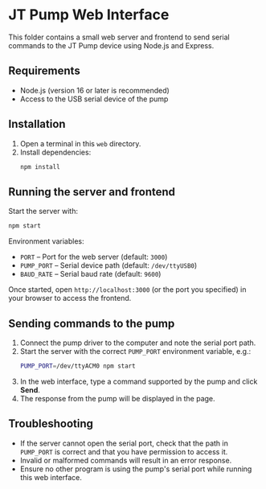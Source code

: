 # JT Pump Web Interface

This folder contains a small web server and frontend to send serial commands to the JT Pump device using Node.js and Express.

## Requirements
- Node.js (version 16 or later is recommended)
- Access to the USB serial device of the pump

## Installation
1. Open a terminal in this `web` directory.
2. Install dependencies:
   ```bash
   npm install
   ```

## Running the server and frontend
Start the server with:
```bash
npm start
```

Environment variables:
- `PORT` – Port for the web server (default: `3000`)
- `PUMP_PORT` – Serial device path (default: `/dev/ttyUSB0`)
- `BAUD_RATE` – Serial baud rate (default: `9600`)

Once started, open `http://localhost:3000` (or the port you specified) in your browser to access the frontend.

## Sending commands to the pump
1. Connect the pump driver to the computer and note the serial port path.
2. Start the server with the correct `PUMP_PORT` environment variable, e.g.:
   ```bash
   PUMP_PORT=/dev/ttyACM0 npm start
   ```
3. In the web interface, type a command supported by the pump and click **Send**.
4. The response from the pump will be displayed in the page.

## Troubleshooting
- If the server cannot open the serial port, check that the path in `PUMP_PORT` is correct and that you have permission to access it.
- Invalid or malformed commands will result in an error response.
- Ensure no other program is using the pump's serial port while running this web interface.
